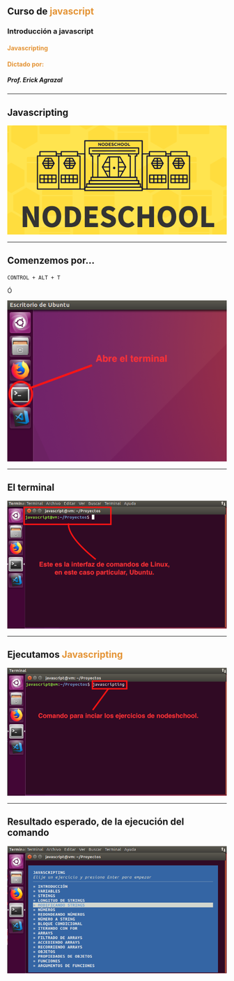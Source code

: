 ## Curso de <span style="color: #e49436">javascript</span>
### Introducción a javascript
#### <span style="color: #e49436">Javascripting</span>
#### <span style="color: #e49436">Dictado por:</span>
##### Prof. Erick Agrazal

---

Javascripting
-------------

![Nodeschool.io](assets/javascripting/nodeschool.png)

---

Comenzemos por...
-----------------

```
CONTROL + ALT + T
```

Ó

![Abrir terminal](assets/javascripting/open_terminal.png)

--- 

El terminal
-----------

![Terminal abierlo](assets/javascripting/terminal_opened.png)

---

Ejecutamos <span style="color: #e49436">Javascripting</span>
------------------------------------------------------------

![Javascripting command](assets/javascripting/javascripting_terminal_command.png)

---

Resultado esperado, de la ejecución del comando
-----------------------------------------------

![Resultado de javascripting](assets/javascripting/javascripting_terminal_command_executed.png)